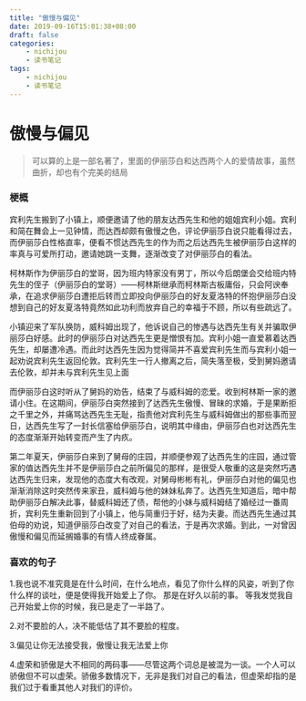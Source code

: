 ```yaml
---
title: "傲慢与偏见"
date: 2019-09-16T15:01:38+08:00
draft: false
categories:
    - nichijou
    - 读书笔记
tags:
    - nichijou
    - 读书笔记
---
```


# 傲慢与偏见

>可以算的上是一部名著了，里面的伊丽莎白和达西两个人的爱情故事，虽然曲折，却也有个完美的结局

### 梗概

宾利先生搬到了小镇上，顺便邀请了他的朋友达西先生和他的姐姐宾利小姐。宾利和简在舞会上一见钟情，而达西却颇有傲慢之色，评论伊丽莎白说只能看得过去，而伊丽莎白性格直率，便看不惯达西先生的作为而之后达西先生被伊丽莎白这样的率真与可爱所打动，邀请她跳一支舞，逐渐改变了对伊丽莎白的看法。

柯林斯作为伊丽莎白的堂哥，因为班内特家没有男丁，所以今后朗堡会交给班内特先生的侄子（伊丽莎白的堂哥）——柯林斯继承而柯林斯古板庸俗，只会阿谀奉承，在追求伊丽莎白遭拒后转而立即投向伊丽莎白的好友夏洛特的怀抱伊丽莎白没想到自己的好友夏洛特竟然如此功利而放弃自己的幸福于不顾，所以有些疏远了。

小镇迎来了军队换防，威科姆出现了，他诉说自己的惨遇与达西先生有关并骗取伊丽莎白好感。此时的伊丽莎白对达西先生更是憎恨有加。宾利小姐一直爱慕着达西先生，却屡遭冷遇。而此时达西先生因为觉得简并不喜爱宾利先生而与宾利小姐一起劝说宾利先生返回伦敦。宾利先生一行人撤离之后，简失落至极，受到舅妈邀请去伦敦，却并未与宾利先生见上面

而伊丽莎白这时听从了舅妈的劝告，结束了与威科姆的恋爱。收到柯林斯一家的邀请小住。在这期间，伊丽莎白突然接到了达西先生傲慢、冒昧的求婚，于是果断拒之千里之外，并痛骂达西先生无耻，指责他对宾利先生与威科姆做出的那些事而翌日，达西先生写了一封长信塞给伊丽莎白，说明其中缘由，伊丽莎白也对达西先生的态度渐渐开始转变而产生了内疚。


第二年夏天，伊丽莎白来到了舅母的庄园，并顺便参观了达西先生的庄园，通过管家的值达西先生并不是伊丽莎白之前所偏见的那样，是很受人敬重的这是突然巧遇达西先生归来，发现他的态度大有改观，对舅母彬彬有礼，伊丽莎白对他的偏见也渐渐消除这时突然传来家丑，威科姆与他的妹妹私奔了。达西先生知道后，暗中帮助伊丽莎白解决此事，替威科姆还了债，帮他的小妹与威科姆结了婚经过一番周折，宾利先生重新回到了小镇上，他与简重归于好，结为夫妻。而达西先生通过其伯母的劝说，知道伊丽莎白改变了对自己的看法，于是再次求婚。到此，一对曾因傲慢和偏见而延搁婚事的有情人终成眷属。


### 喜欢的句子

1.我也说不准究竟是在什么时间，在什么地点，看见了你什么样的风姿，听到了你什么样的谈吐，便是使得我开始爱上了你。 
那是在好久以前的事。 等我发觉我自己开始爱上你的时候，我已是走了一半路了。

2.对不要脸的人，决不能低估了其不要脸的程度。

3.偏见让你无法接受我，傲慢让我无法爱上你

4.虚荣和骄傲是大不相同的两码事——尽管这两个词总是被混为一谈。一个人可以骄傲但不可以虚荣。骄傲多数情况下，无非是我们对自己的看法，但虚荣却指的是我们过于看重其他人对我们的评价。





